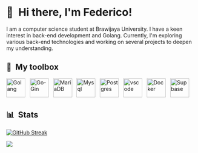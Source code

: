 # 👋 &nbsp;Hi there, I'm Federico!

I am a computer science student at Brawijaya University. I have a keen interest in back-end development and Golang. Currently, I'm exploring various back-end technologies and working on several projects to deepen my understanding.
 
    
## 🧰 &nbsp;My toolbox

<img  src="https://raw.githubusercontent.com/federicodosantos/federicodosantos/main/assets/go.svg" alt="Golang" width="50" height="50"/> &nbsp;
<img  src="https://raw.githubusercontent.com/federicodosantos/federicodosantos/main/assets/gin.svg" alt="Go-Gin" width="50" height="50"/> &nbsp;
<img  src="https://raw.githubusercontent.com/federicodosantos/federicodosantos/main/assets/mariadb.svg" alt="MariaDB" width="50" height="50"/> &nbsp; 
<img  src="https://raw.githubusercontent.com/federicodosantos/federicodosantos/main/assets/mysql.svg" alt="Mysql" width="50" height="50"/> &nbsp;
<img  src="https://raw.githubusercontent.com/federicodosantos/federicodosantos/main/assets/postgresql.svg" alt="Postgres" width="50" height="50"/> &nbsp;
<img  src="https://raw.githubusercontent.com/federicodosantos/federicodosantos/main/assets/vscode3.svg" alt="vscode" width="50" height="50"/> &nbsp;
<img src="https://raw.githubusercontent.com/federicodosantos/federicodosantos/main/assets/docker.svg" alt="Docker" width="50" height="50"/> &nbsp;
<img src="https://raw.githubusercontent.com/federicodosantos/federicodosantos/main/assets/supabase-logo-icon.svg" alt="Supbase" width="50" height="50"/> &nbsp;

## 📊 &nbsp;Stats
[![GitHub Streak](https://github-readme-streak-stats.herokuapp.com?user=federicodosantos&theme=dark)](https://git.io/streak-stats)

![](https://komarev.com/ghpvc/?username=federicodosantos&style=flat&abbreviated=true)
